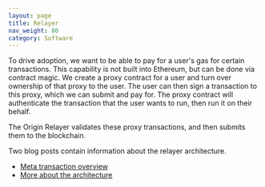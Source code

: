```yaml
---
layout: page
title: Relayer
nav_weight: 80
category: Software
---
```


To drive adoption, we want to be able to pay for a user's gas for certain transactions. This capability is not built into Ethereum, but can be done via contract magic. We create a proxy contract for a user and turn over ownership of that proxy to the user. The user can then sign a transaction to this proxy, which we can  submit and pay for. The proxy contract will authenticate the transaction that the user wants to run, then run it on their behalf.

The Origin Relayer validates these proxy transactions, and then submits them to the blockchain.

Two blog posts contain information about the relayer architecture.

- [Meta transaction overview](https://medium.com/originprotocol/driving-user-adoption-with-meta-transactions-3539aa6c5ae3)
- [More about the architecture](https://medium.com/originprotocol/supporting-volume-with-meta-transactions-7fcd0e8bf443)